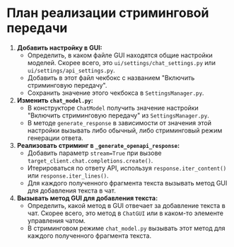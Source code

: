 # План реализации стриминговой передачи

1.  **Добавить настройку в GUI:**
    *   Определить, в каком файле GUI находятся общие настройки моделей. Скорее всего, это `ui/settings/chat_settings.py` или `ui/settings/api_settings.py`.
    *   Добавить в этот файл чекбокс с названием "Включить стриминговую передачу".
    *   Сохранить значение этого чекбокса в `SettingsManager.py`.
2.  **Изменить `chat_model.py`:**
    *   В конструкторе `ChatModel` получить значение настройки "Включить стриминговую передачу" из `SettingsManager.py`.
    *   В методе `generate_response` в зависимости от значения этой настройки вызывать либо обычный, либо стриминговый режим генерации ответа.
3.  **Реализовать стриминг в `_generate_openapi_response`:**
    *   Добавить параметр `stream=True` при вызове `target_client.chat.completions.create()`.
    *   Итерироваться по ответу API, используя `response.iter_content()` или `response.iter_lines()`.
    *   Для каждого полученного фрагмента текста вызывать метод GUI для добавления текста в чат.
4.  **Вызывать метод GUI для добавления текста:**
    *   Определить, какой метод в GUI отвечает за добавление текста в чат. Скорее всего, это метод в `ChatGUI` или в каком-то элементе управления чатом.
    *   В стриминговом режиме `chat_model.py` вызывать этот метод для каждого полученного фрагмента текста.
